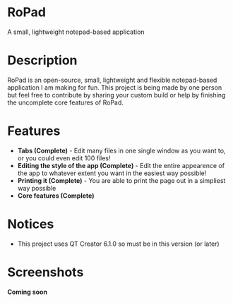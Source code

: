 # RoPad
A small, lightweight notepad-based application
# Description
RoPad is an open-source, small, lightweight and flexible notepad-based application I am making for fun. This project is being made by one person but feel free to contribute by sharing your custom build or help by finishing the uncomplete core features of RoPad.
# Features
* **Tabs (Complete)** - Edit many files in one single window as you want to, or you could even edit 100 files!
* **Editing the style of the app (Complete)** - Edit the entire appearence of the app to whatever extent you want in the easiest way possible!
* **Printing it (Complete)** - You are able to print the page out in a simpliest way possible
* **Core features (Complete)**
# Notices
* This project uses QT Creator 6.1.0 so must be in this version (or later)
# Screenshots
**Coming soon**
